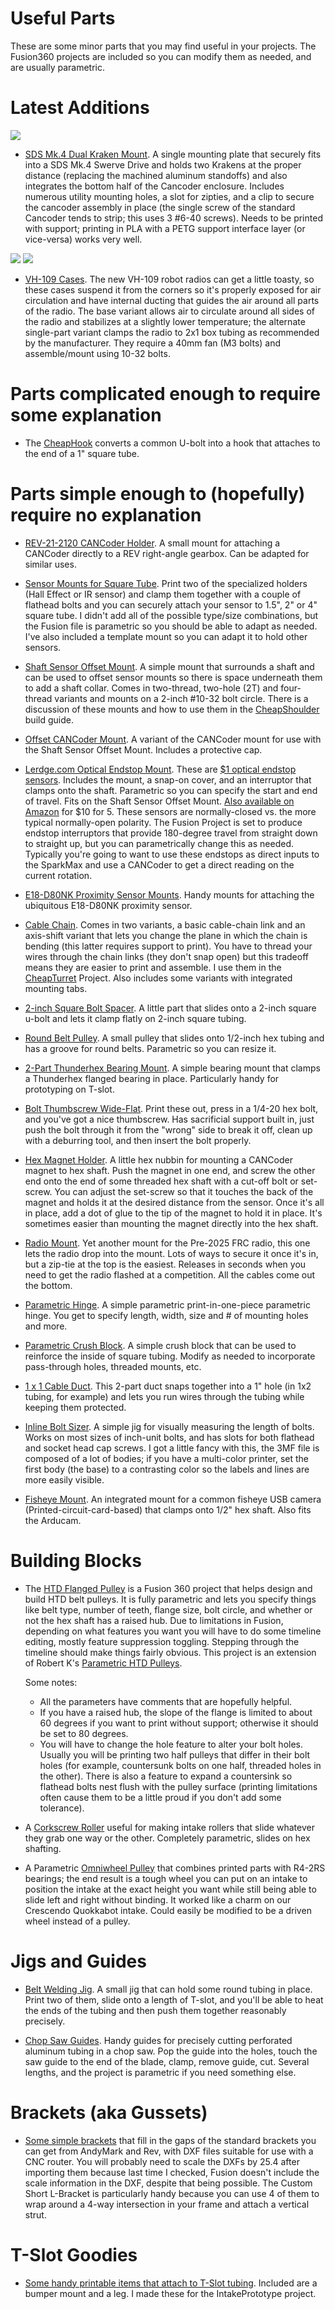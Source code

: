 # Useful Parts

These are some minor parts that you may find useful in your projects. The Fusion360 projects are included so you can modify them as needed, and are usually parametric.

# Latest Additions

[![](Images/KrakenMount.jpg)](Swerve) 

* [SDS Mk.4 Dual Kraken Mount](Swerve). A single mounting plate that securely fits into a SDS Mk.4 Swerve Drive and holds two Krakens at the proper distance (replacing the machined aluminum standoffs) and also integrates the bottom half of the Cancoder enclosure. Includes numerous utility mounting holes, a slot for zipties, and a clip to secure the cancoder assembly in place (the single screw of the standard Cancoder tends to strip; this uses 3 #6-40 screws). Needs to be printed with support; printing in PLA with a PETG support interface layer (or vice-versa) works very well.

[![](Images/VH-109-A.jpg)](Misc) [![](Images/VH-109-B.jpg)](Misc)

* [VH-109 Cases](Misc). The new VH-109 robot radios can get a little toasty, so these cases suspend it from the corners so it's properly exposed for air circulation and have internal ducting that guides the air around all parts of the radio. The base variant allows air to circulate around all sides of the radio and stabilizes at a slightly lower temperature; the alternate single-part variant clamps the radio to 2x1 box tubing as recommended by the manufacturer. They require a 40mm fan (M3 bolts) and assemble/mount using 10-32 bolts.


# Parts complicated enough to require some explanation

* The [CheapHook](CheapHook/CheapHook.md) converts a common U-bolt into a hook that attaches to the end of a 1" square tube.

# Parts simple enough to (hopefully) require no explanation

* [REV-21-2120 CANCoder Holder](SensorMounts). A small mount for attaching a CANCoder directly to a REV right-angle gearbox. Can be adapted for similar uses.

* [Sensor Mounts for Square Tube](SensorMounts). Print two of the specialized holders (Hall Effect or IR sensor) and clamp them together with a couple of flathead bolts and you can securely attach your sensor to 1.5", 2" or 4" square tube. I didn't add all of the possible type/size combinations, but the Fusion file is parametric so you should be able to adapt as needed. I've also included a template mount so you can adapt it to hold other sensors.

* [Shaft Sensor Offset Mount](SensorMounts). A simple mount that surrounds a shaft and can be used to offset sensor mounts so there is space underneath them to add a shaft collar. Comes in two-thread, two-hole (2T) and four-thread variants and mounts on a 2-inch #10-32 bolt circle. There is a discussion of these mounts and how to use them in the [CheapShoulder](/CheapShoulder/CheapShoulder.md) build guide.

* [Offset CANCoder Mount](SensorMounts). A variant of the CANCoder mount for use with the Shaft Sensor Offset Mount. Includes a protective cap.

* [Lerdge.com Optical Endstop Mount](SensorMounts). These are [$1 optical endstop sensors](https://shop.lerdge.com/products/lerdge-optical-endstop). Includes the mount, a snap-on cover, and an interruptor that clamps onto the shaft. Parametric so you can specify the start and end of travel. Fits on the Shaft Sensor Offset Mount. [Also available on Amazon](https://www.amazon.com/gp/product/B07MFT8NWJ/ref=ppx_yo_dt_b_search_asin_title?ie=UTF8&th=1) for $10 for 5. These sensors are normally-closed vs. the more typical normally-open polarity. The Fusion Project is set to produce endstop interruptors that provide 180-degree travel from straight down to straight up, but you can parametrically change this as needed. Typically you're going to want to use these endstops as direct inputs to the SparkMax and use a CANCoder to get a direct reading on the current rotation.

* [E18-D80NK Proximity Sensor Mounts](SensorMount). Handy mounts for attaching the ubiquitous E18-D80NK proximity sensor.

* [Cable Chain](CableChain). Comes in two variants, a basic cable-chain link and an axis-shift variant that lets you change the plane in which the chain is bending (this latter requires support to print). You have to thread your wires through the chain links (they don't snap open) but this tradeoff means they are easier to print and assemble. I use them in the [CheapTurret](/CheapTurret/CheapTurret.md) Project. Also includes some variants with integrated mounting tabs.

* [2-inch Square Bolt Spacer](Misc). A little part that slides onto a 2-inch square u-bolt and lets it clamp flatly on 2-inch square tubing.

* [Round Belt Pulley](Misc). A small pulley that slides onto 1/2-inch hex tubing and has a groove for round belts. Parametric so you can resize it.

* [2-Part Thunderhex Bearing Mount](Misc). A simple bearing mount that clamps a Thunderhex flanged bearing in place. Particularly handy for prototyping on T-slot.

* [Bolt Thumbscrew Wide-Flat](Misc). Print these out, press in a 1/4-20 hex bolt, and you've got a nice thumbscrew. Has sacrificial support built in, just push the bolt through it from the "wrong" side to break it off, clean up with a deburring tool, and then insert the bolt properly.

* [Hex Magnet Holder](Misc). A little hex nubbin for mounting a CANCoder magnet to hex shaft. Push the magnet in one end, and screw the other end onto the end of some threaded hex shaft with a cut-off bolt or set-screw. You can adjust the set-screw so that it touches the back of the magnet and holds it at the desired distance from the sensor. Once it's all in place, add a dot of glue to the tip of the magnet to hold it in place. It's sometimes easier than mounting the magnet directly into the hex shaft.

* [Radio Mount](Misc). Yet another mount for the Pre-2025 FRC radio, this one lets the radio drop into the mount. Lots of ways to secure it once it's in, but a zip-tie at the top is the easiest. Releases in seconds when you need to get the radio flashed at a competition. All the cables come out the bottom.

* [Parametric Hinge](Misc). A simple parametric print-in-one-piece parametric hinge. You get to specify length, width, size and # of mounting holes and more.

* [Parametric Crush Block](Misc). A simple crush block that can be used to reinforce the inside of square tubing. Modify as needed to incorporate pass-through holes, threaded mounts, etc.

* [1 x 1 Cable Duct](Misc). This 2-part duct snaps together into a 1" hole (in 1x2 tubing, for example) and lets you run wires through the tubing while keeping them protected.

* [Inline Bolt Sizer](Misc). A simple jig for visually measuring the length of bolts. Works on most sizes of inch-unit bolts, and has slots for both flathead and socket head cap screws. I got a little fancy with this, the 3MF file is composed of a lot of bodies; if you have a multi-color printer, set the first body (the base) to a contrasting color so the labels and lines are more easily visible.

* [Fisheye Mount](Misc). An integrated mount for a common fisheye USB camera (Printed-circuit-card-based) that clamps onto 1/2" hex shaft. Also fits the Arducam.

# Building Blocks

* The [HTD Flanged Pulley](Misc) is a Fusion 360 project that helps design and build HTD belt pulleys. It is fully parametric and lets you specify things like belt type, number of teeth, flange size, bolt circle, and whether or not the hex shaft has a raised hub. Due to limitations in Fusion, depending on what features you want you will have to do some timeline editing, mostly feature suppression toggling. Stepping through the timeline should make things fairly obvious. This project is an extension of Robert K's [Parametric HTD Pulleys](https://grabcad.com/library/parametric-htd-pulleys-1).

  Some notes:

  * All the parameters have comments that are hopefully helpful.
  * If you have a raised hub, the slope of the flange is limited to about 60 degrees if you want to print without support; otherwise it should be set to 80 degrees.
  * You will have to change the hole feature to alter your bolt holes. Usually you will be printing two half pulleys that differ in their bolt holes (for example, countersunk bolts on one half, threaded holes in the other). There is also a feature to expand a countersink so flathead bolts nest flush with the pulley surface (printing limitations often cause them to be a little proud if you don't add some tolerance).

* A [Corkscrew Roller](Misc) useful for making intake rollers that slide whatever they grab one way or the other. Completely parametric, slides on hex shafting.

* A Parametric [Omniwheel Pulley](Misc) that combines printed parts with R4-2RS bearings; the end result is a tough wheel you can put on an intake to position the intake at the exact height you want while still being able to slide left and right without binding. It worked like a charm on our Crescendo Quokkabot intake. Could easily be modified to be a driven wheel instead of a pulley.

# Jigs and Guides

* [Belt Welding Jig](Misc). A small jig that can hold some round tubing in place. Print two of them, slide onto a length of T-slot, and you'll be able to heat the ends of the tubing and then push them together reasonably precisely.

* [Chop Saw Guides](Misc). Handy guides for precisely cutting perforated aluminum tubing in a chop saw. Pop the guide into the holes, touch the saw guide to the end of the blade, clamp, remove guide, cut. Several lengths, and the project is parametric if you need something else.

# Brackets (aka Gussets)

* [Some simple brackets](Brackets) that fill in the gaps of the standard brackets you can get from AndyMark and Rev, with DXF files suitable for use with a CNC router. You will probably need to scale the DXFs by 25.4 after importing them because last time I checked, Fusion doesn't include the scale information in the DXF, despite that being possible. The Custom Short L-Bracket is particularly handy because you can use 4 of them to wrap around a 4-way intersection in your frame and attach a vertical strut.

# T-Slot Goodies

* [Some handy printable items that attach to T-Slot tubing](TSlot). Included are a bumper mount and a leg. I made these for the IntakePrototype project.